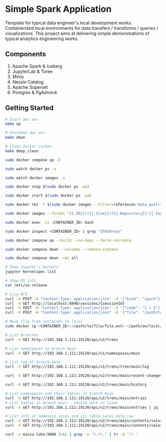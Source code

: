 # Simple Spark Application

Template for typical data engineer's local development works. Containerized local environments for data transfers / transforms / queries / visualizations. This project aims at delivering simple demonstrations of typical analytics engineering works.

## Components

1. Apache Spark & Iceberg
2. JupyterLab & Toree
3. Minio
4. Nessie Catalog
5. Apache Superset
6. Postgres & PgAdmin4

## Getting Started

```bash
# Start dev env
make up

# Shutdown dev env
make down

# Clean docker caches
make deep_clean

sudo docker compose up -d

sudo watch docker ps -a

sudo watch docker images -a

sudo docker stop $(sudo docker ps -qa)

sudo docker start $(sudo docker ps -qa)

sudo docker rmi -f $(sudo docker images --filter=reference='data_quality_in_*' -qa)

sudo docker images --format "{{.ID}}\t{{.Size}}\t{{.Repository}}:{{.Tag}}" | sort -k 2 -h

sudo docker exec -it <CONTAINER_ID> bash

sudo docker inspect <CONTAINER_ID> | grep "IPAddress"

sudo docker compose up --build --no-deps --force-recreate

sudo docker compose down --volumes --remove-orphans

sudo docker compose down -rmi all

# Show Jupyter's kernels
jupyter kernelspec list

# Show OS info
cat /etc/os-release

# Livy API
curl -X POST -H "Content-Type: application/json" -d '{"kind": "spark"}' http://localhost:8998/sessions
curl -X GET http://localhost:8998/sessions/{sessionId}
curl -X POST -H "Content-Type: application/json" -d '{"code": "1 + 1"}' http://localhost:8998/sessions/{sessionId}/statements
curl -X POST -H "Content-Type: application/json" -d '{"file": "/path/to/your/spark_app.jar", "className": "com.example.MySparkApp"}' http://localhost:8998/batches

# Move file from container to local
sudo docker cp <CONTAINER_ID>:</path/to/file/file.ext> </path/on/local/>

# List branches
curl -X GET http://192.168.1.111:19120/api/v2/trees

# List namespaces in branch main
curl -X GET http://192.168.1.111:19120/api/v1/namespaces/main

# List log of branch main
curl -X GET http://192.168.1.111:19120/api/v1/trees/tree/main/log

curl -X GET http://192.168.1.111:19120/api/v2/trees/main/recent-changes

curl -X GET http://192.168.1.111:19120/api/v2/trees/main/history

# List namespaces and their tables in branch main
curl -X GET http://192.168.1.111:19120/api/v2/trees/main/entries
# List tables in branch main - should work in linux
curl -X GET http://192.168.1.111:19120/api/v2/trees/main/entries | jq '.entries[] | select(.type == "ICEBERG_TABLE")'

# List info of namespce sales and its table sales_data_raw
curl -X GET http://192.168.1.111:19120/api/v2/trees/main/contents/sales
curl -X GET http://192.168.1.111:19120/api/v2/trees/main/contents/sales.sales_data_raw

curl -v minio-lake:9000 2>&1 | grep -o "(.*)." | tr -d '() '
```
